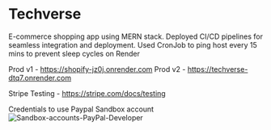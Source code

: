 # Techverse
E-commerce shopping app using MERN stack. Deployed CI/CD pipelines for seamless integration and deployment. Used CronJob to ping host every 15 mins to prevent sleep cycles on Render  

Prod v1 - https://shopify-jz0j.onrender.com
Prod v2 - https://techverse-dtq7.onrender.com


Stripe Testing - https://stripe.com/docs/testing 

Credentials to use Paypal Sandbox account
![Sandbox-accounts-PayPal-Developer](https://github.com/Somvaded/Techverse/assets/128318170/457699a5-1771-4c7c-8853-139054d98b51)
